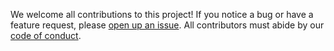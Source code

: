 We welcome all contributions to this project! If you notice a bug or have a feature request,
please [open up an issue](https://github.com/ubco-mds-2021-labs/dashboard1-group-f/issues).
All contributors must abide by our [code of conduct](https://github.com/ubco-mds-2021-labs/dashboard1-group-f/blob/main/CODE_OF_CONDUCT.md).

